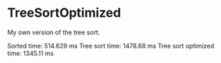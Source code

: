 # TreeSortOptimized
My own version of the tree sort.

Sorted time: 514.629 ms
Tree sort time: 1478.68 ms
Tree sort optimized time: 1345.11 ms
